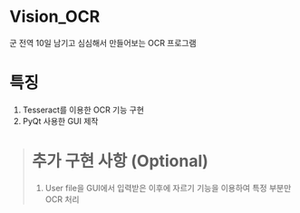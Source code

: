 # Vision_OCR

군 전역 10일 남기고 심심해서 만들어보는 OCR 프로그램

# 특징

1. Tesseract를 이용한 OCR 기능 구현
2. PyQt 사용한 GUI 제작

> # 추가 구현 사항 (Optional)
>
> 1. User file을 GUI에서 입력받은 이후에 자르기 기능을 이용하여 특정 부분만 OCR 처리
